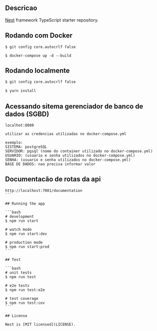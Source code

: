 ## Descricao

[Nest](https://github.com/nestjs/nest) framework TypeScript starter repository.


## Rodando com Docker

```docker
$ git config core.autocrlf false

$ docker-compose up -d --build

```

## Rodando localmente

```bash
$ git config core.autocrlf false

$ yarn install
```

## Acessando sitema gerenciador de banco de dados (SGBD)
```
localhot:8080

utilizar as credencias utilizadas no docker-compose.yml

exemplo:
SISTEMA: postgreSQL
SERVIDOR: pgsql (nome do container utilizado no docker-compose.yml)
USUARIO: (usuario e senha utilizados no docker-compose.yml)
SENHA: (usuario e senha utilizados no docker-compose.yml)
BASE DE DADOS: nao precisa informar valor

```

## Documentacão de rotas da api
````
http://localhost:7001/documentation
```

## Running the app

```bash
# development
$ npm run start

# watch mode
$ npm run start:dev

# production mode
$ npm run start:prod
```

## Test

```bash
# unit tests
$ npm run test

# e2e tests
$ npm run test:e2e

# test coverage
$ npm run test:cov
```

## License

Nest is [MIT licensed](LICENSE).
